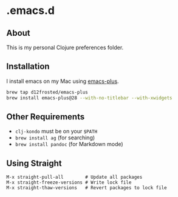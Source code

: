 # .emacs.d

## About

This is my personal Clojure preferences folder.

## Installation

I install emacs on my Mac using [emacs-plus][emacs-plus].

```bash
brew tap d12frosted/emacs-plus
brew install emacs-plus@28 --with-no-titlebar --with-xwidgets
```

## Other Requirements

- `clj-kondo` must be on your `$PATH`
- `brew install ag` (for searching)
- `brew install pandoc` (for Markdown mode)

## Using Straight

```
M-x straight-pull-all        # Update all packages
M-x straight-freeze-versions # Write lock file
M-x straight-thaw-versions   # Revert packages to lock file
```

[emacs-plus]: https://github.com/d12frosted/homebrew-emacs-plus
